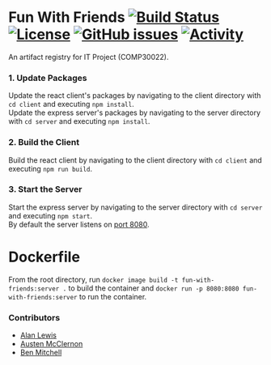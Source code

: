 # Fun With Friends [![Build Status](https://travis-ci.com/kvoli/fun-with-friends.svg?branch=staging)](https://travis-ci.com/kvoli/fun-with-friends) [![License](https://img.shields.io/github/license/kvoli/fun-with-friends)](https://github.com/kvoli/fun-with-friends/blob/staging/LICENSE) [![GitHub issues](https://img.shields.io/github/issues-pr/kvoli/fun-with-friends)](https://github.com/kvoli/fun-with-friends/pulls) [![Activity](https://img.shields.io/github/commit-activity/m/kvoli/fun-with-friends)](https://github.com/kvoli/fun-with-friends/commits/staging)

An artifact registry for IT Project (COMP30022).

### 1. Update Packages
Update the react client's packages by navigating to the client directory with `cd client` and executing `npm install`.<br>
Update the express server's packages by navigating to the server directory with `cd server` and executing `npm install`.

### 2. Build the Client
Build the react client by navigating to the client directory with `cd client` and executing `npm run build`.

### 3. Start the Server
Start the express server by navigating to the server directory with `cd server` and executing `npm start`.<br>
By default the server listens on [port 8080](http://localhost:8080).

# Dockerfile
From the root directory, run `docker image build -t fun-with-friends:server .` to build the container and `docker run -p 8080:8080 fun-with-friends:server` to run the container.

### Contributors
- [Alan Lewis](https://github.com/alanlewis764)
- [Austen McClernon](https://github.com/kvoli)
- [Ben Mitchell](https://github.com/Dezyh)

